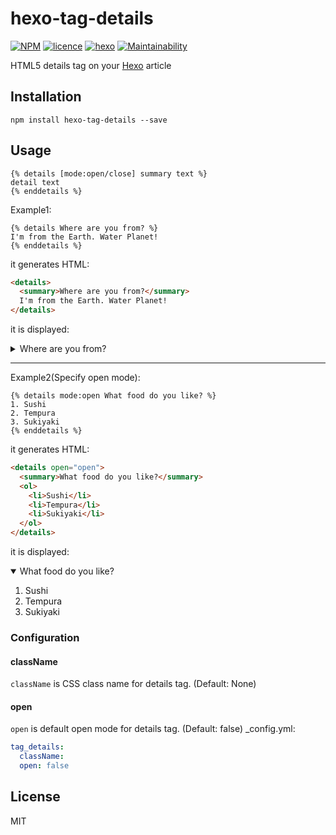 # hexo-tag-details

[![NPM](https://nodei.co/npm/hexo-tag-details.png)](https://nodei.co/npm/hexo-tag-details/)
[![licence](https://img.shields.io/github/license/hinastory/hexo-tag-details.svg)](LICENSE)
[![hexo](https://img.shields.io/badge/Hexo-%3E%3D3.0-blue.svg?style=flat-square)](https://hexo.io)
[![Maintainability](https://api.codeclimate.com/v1/badges/498adb9be2a84bcc0803/maintainability)](https://codeclimate.com/github/hinastory/hexo-tag-details/maintainability)

HTML5 details tag on your [Hexo](https://hexo.io/) article

## Installation

`npm install hexo-tag-details --save`

## Usage

```
{% details [mode:open/close] summary text %}
detail text
{% enddetails %}
```

Example1:

```
{% details Where are you from? %}
I'm from the Earth. Water Planet!
{% enddetails %}
```

it generates HTML:
```html
<details>
  <summary>Where are you from?</summary>
  I'm from the Earth. Water Planet!
</details>
```

it is displayed:
<details>
  <summary>Where are you from?</summary>
  I'm from the Earth. Water Planet!
</details>

----
Example2(Specify open mode):

```
{% details mode:open What food do you like? %}
1. Sushi
2. Tempura
3. Sukiyaki
{% enddetails %}
```

it generates HTML:
```html
<details open="open">
  <summary>What food do you like?</summary>
  <ol>
    <li>Sushi</li>
    <li>Tempura</li>
    <li>Sukiyaki</li>
  </ol>
</details>
```

it is displayed:
<details open="open">
  <summary>What food do you like?</summary>
  <ol>
    <li>Sushi</li>
    <li>Tempura</li>
    <li>Sukiyaki</li>
  </ol>
</details>

### Configuration

#### className
`className` is CSS class name for details tag. (Default: None)

#### open

`open` is default open mode for details tag.
 (Default: false)
_config.yml:

```yaml
tag_details:
  className:
  open: false
```

## License

MIT
